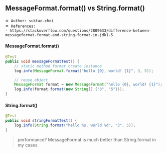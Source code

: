 ## MessageFormat.format() vs String.format()

```
ㅁ Author: suktae.choi
ㅁ References:
- https://stackoverflow.com/questions/2809633/difference-between-messageformat-format-and-string-format-in-jdk1-5
```

#### MessageFormat.format()
```java
@Test
public void messageFormatTest() {
    // static method format create instance
    log.info(MessageFormat.format("hello {0}, world! {1}", 3, 5));

    // reuse object
    MessageFormat format = new MessageFormat("hello {0}, world! {1}");
    log.info(format.format(new String[] {"3", "5"}));
}
```

#### String.format()
```java
@Test
public void stringFormatTest() {
    log.info(String.format("hello %s, world %d", "3", 5));
}
```

> performance? MessageFormat is much better than String.format in my cases
